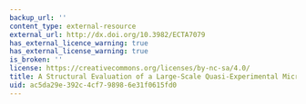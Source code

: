 ```yaml
---
backup_url: ''
content_type: external-resource
external_url: http://dx.doi.org/10.3982/ECTA7079
has_external_licence_warning: true
has_external_license_warning: true
is_broken: ''
license: https://creativecommons.org/licenses/by-nc-sa/4.0/
title: A Structural Evaluation of a Large-Scale Quasi-Experimental Microfinance Initiative
uid: ac5da29e-392c-4cf7-9898-6e31f0615fd0
---
```


